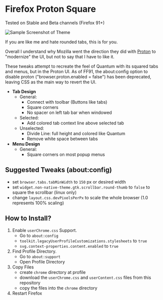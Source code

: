 # Firefox Proton Square

Tested on Stable and Beta channels (Firefox 91+)


![Sample Screenshot of Theme](https://github.com/leadweedy/Firefox-Proton-Square/blob/main/ff_protonbutquantum.png "Sample Screenshot")

  If you are like me and hate rounded tabs, this is for you.

  Overall I understand why Mozilla went the direction they did with [Proton](https://wiki.mozilla.org/Firefox/Proton) to "modernize" the UI, but not to say that I have to like it.
  
  These tweaks attempt to recreate the feel of Quantum with its squared tabs and menus, but in the Proton UI. As of FF91, the about:config option to disable proton ("browser.proton.enabled = false") has been deprecated, leaving CSS as the main way to revert the UI.

  - **Tab Design**
    - General:
      - Connect with toolbar (Buttons like tabs)
      - Square corners
      - No spacer on left tab bar when windowed
    - Selected:
      - Add colored tab context line above selected tab
    - Unselected:
      - Divide Line: full height and colored like Quantum
      - Remove white space between tabs
  - **Menu Design**
    - General:
      - Square corners on most popup menus

      
## Suggested Tweaks (about:config)
  - set `browser.tabs.tabMinWidth` to `150` px or desired width
  - set `widget.non-native-theme.gtk.scrollbar.round-thumb` to `false` to square the scrollbar (linux only)
  - change `layout.css.devPixelsPerPx` to scale the whole browser (1.0 represents 100% scaling)

  
## How to Install?

  1. Enable `userChrome.css` Support.
     - Go to `about:config`
     - `toolkit.legacyUserProfileCustomizations.stylesheets` to `true`
     - `svg.context-properties.content.enabled` to `true`
  2. Find Profile Directory.
     - Go to `about:support`
     - Open Profile Directory
  3. Copy Files
     - create `chrome` directory at profile
     - download the `userChrome.css` and `userContent.css` files from this repository
     - copy the files into the `chrome` directory
  4. Restart Firefox
 
